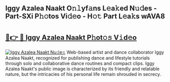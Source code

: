 ## Iggy Azalea Naakt O𝚗𝚕yf𝚊ns L𝚎a𝚔ed N𝚞𝚍es - Part-SXi P𝚑𝚘tos Vi𝚍𝚎o - H𝚘𝚝 Part L𝚎a𝚔s wAVA8

# <h2><a href="http://kf46ce2.oniu.top/?m=Iggy+Azalea+Naakt">🔗👉 🔴 Iggy Azalea Naakt P𝚑ot𝚘𝚜 V𝚒d𝚎o</a></h2>

[![Iggy Azalea Naakt Nu𝚍e𝚜](https://i.imgur.com/0qMVB7G.gif)](http://kf46ce2.oniu.top/?m=Iggy+Azalea+Naakt)
Web-based artist and dance collaborator Iggy Azalea Naakt, recognized for publishing dance and lifestyle tutorials through solo and collaborative dance routines and compact clips. Iggy Azalea Naakt's public image is characterized by its friendly and relatable nature, but the intricacies of his personal life remain shrouded in secrecy.  
